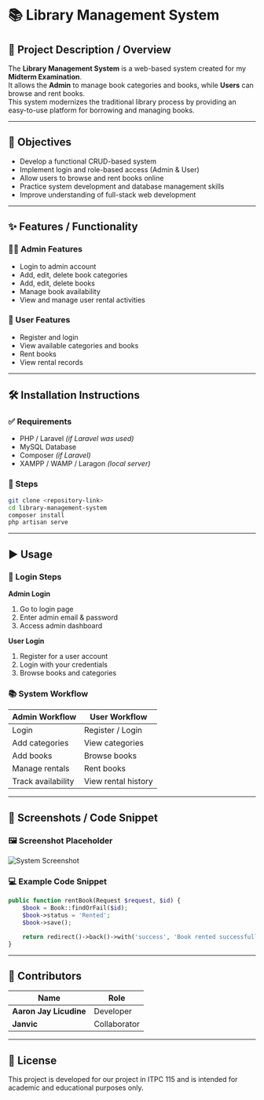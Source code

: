 # 📚 Library Management System

## 📖 Project Description / Overview
The **Library Management System** is a web-based system created for my **Midterm Examination**.  
It allows the **Admin** to manage book categories and books, while **Users** can browse and rent books.  
This system modernizes the traditional library process by providing an easy-to-use platform for borrowing and managing books.

---

## 🎯 Objectives
- Develop a functional CRUD-based system  
- Implement login and role-based access (Admin & User)  
- Allow users to browse and rent books online  
- Practice system development and database management skills  
- Improve understanding of full-stack web development  

---

## ✨ Features / Functionality

### 👨‍💼 Admin Features
- Login to admin account  
- Add, edit, delete book categories  
- Add, edit, delete books  
- Manage book availability  
- View and manage user rental activities  

### 👤 User Features
- Register and login  
- View available categories and books  
- Rent books  
- View rental records  

---

## 🛠️ Installation Instructions

### ✅ Requirements
- PHP / Laravel *(if Laravel was used)*  
- MySQL Database  
- Composer *(if Laravel)*  
- XAMPP / WAMP / Laragon *(local server)*  

### 📌 Steps
```bash
git clone <repository-link>
cd library-management-system
composer install
php artisan serve
```

---

## ▶️ Usage

### 🔐 Login Steps

**Admin Login**
1. Go to login page  
2. Enter admin email & password  
3. Access admin dashboard  

**User Login**
1. Register for a user account  
2. Login with your credentials  
3. Browse books and categories  

### 📚 System Workflow

| Admin Workflow | User Workflow |
|----------------|---------------|
| Login | Register / Login |
| Add categories | View categories |
| Add books | Browse books |
| Manage rentals | Rent books |
| Track availability | View rental history |

---

## 📸 Screenshots / Code Snippet

### 🖼 Screenshot Placeholder

![System Screenshot](screenshots/Screenshot-2025-10-29-223538.png)


### 💻 Example Code Snippet
```php
public function rentBook(Request $request, $id) {
    $book = Book::findOrFail($id);
    $book->status = 'Rented';
    $book->save();

    return redirect()->back()->with('success', 'Book rented successfully!');
}
```

---

## 👥 Contributors
| Name | Role |
|------|------|
| **Aaron Jay Licudine** | Developer |
| **Janvic** | Collaborator |

---


## 📄 License
This project is developed for our project in ITPC 115 and is intended for academic and educational purposes only.

 












































